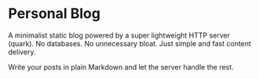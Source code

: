 # Personal Blog

A minimalist static blog powered by a super lightweight HTTP server (quark).
No databases. No unnecessary bloat. Just simple and fast content delivery.

Write your posts in plain Markdown and let the server handle the rest.

